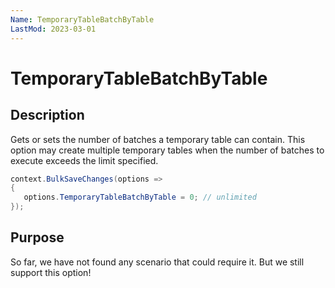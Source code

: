 ```yaml
---
Name: TemporaryTableBatchByTable
LastMod: 2023-03-01
---
```


# TemporaryTableBatchByTable

## Description

Gets or sets the number of batches a temporary table can contain. This option may create multiple temporary tables when the number of batches to execute exceeds the limit specified.


```csharp
context.BulkSaveChanges(options =>
{
   options.TemporaryTableBatchByTable = 0; // unlimited
});
```

## Purpose
So far, we have not found any scenario that could require it. But we still support this option!
